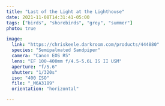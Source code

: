```yaml
---
title: "Last of the Light at the Lighthouse"
date: 2021-11-08T14:31:41-05:00
tags: ["birds", "shorebirds", "grey", "summer"]
photo: true

image:
  link: "https://chriskeele.darkroom.com/products/444880"
  species: "Semipalmated Sandpiper"
  camera: "Canon EOS R5"
  lens: "EF 100-400mm f/4.5-5.6L IS II USM"
  aperture: "f/5.6"
  shutter: "1/320s"
  iso: "400 ISO"
  file: "_M6A3189"
  orientation: "horizontal"

---
```

